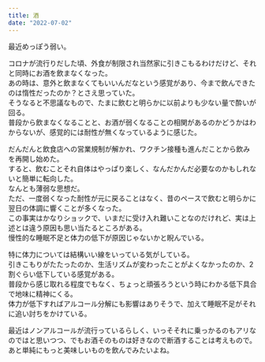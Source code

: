 ```yaml
---
title: 酒
date: "2022-07-02"
---
```


最近めっぽう弱い。</br>

コロナが流行りだした頃、外食が制限され当然家に引きこもるわけだけど、それと同時にお酒を飲まなくなった。</br>
あの時は、意外と飲まなくてもいいんだなという感覚があり、今まで飲んできたのは惰性だったのか？とさえ思っていた。</br>
そうなると不思議なもので、たまに飲むと明らかに以前よりも少ない量で酔いが回る。</br>
普段から飲まなくなることと、お酒が弱くなることの相関があるのかどうかはわからないが、感覚的には耐性が無くなっているように感じた。</br>

だんだんと飲食店への営業規制が解かれ、ワクチン接種も進んだことから飲みを再開し始めた。</br>
すると、飲むことそれ自体はやっぱり楽しく、なんだかんだ必要なのかもしれないと簡単に転向した。</br>
なんとも薄弱な思想だ。</br>
ただ、一度弱くなった耐性が元に戻ることはなく、昔のペースで飲むと明らかに翌日の体調に響くことが多くなった。</br>
この事実はかなりショックで、いまだに受け入れ難いことなのだけれど、実は上述とは違う原因も思い当たるところがある。</br>
慢性的な睡眠不足と体力の低下が原因じゃないかと睨んでいる。</br>

特に体力については結構いい線をいっている気がしている。</br>
引きこもりがたたったのか、生活リズムが変わったことがよくなかったのか、2割ぐらい低下している感覚がある。</br>
普段から感じ取れる程度でもなく、ちょっと頑張ろうという時にわかる低下具合で地味に精神にくる。</br>
体力が低下すればアルコール分解にも影響はありそうで、加えて睡眠不足がそれに追い討ちをかけている。</br>

最近はノンアルコールが流行っているらしく、いっそそれに乗っかるのもアリなのではと思いつつ、でもお酒そのものは好きなので断酒することは考えもので。</br>
あと単純にもっと美味しいものを飲んでみたいよね。
